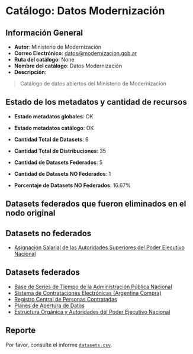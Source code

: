 
# Catálogo: Datos Modernización

## Información General

- **Autor**: Ministerio de Modernización
- **Correo Electrónico**: datos@modernizacion.gob.ar
- **Ruta del catálogo**: None
- **Nombre del catálogo**: Datos Modernización
- **Descripción**:

> Catálogo de datos abiertos del Ministerio de Modernización

## Estado de los metadatos y cantidad de recursos

- **Estado metadatos globales**: OK
- **Estado metadatos catálogo**: OK
- **Cantidad Total de Datasets**: 6
- **Cantidad Total de Distribuciones**: 35

- **Cantidad de Datasets Federados**: 5
- **Cantidad de Datasets NO Federados**: 1
- **Porcentaje de Datasets NO Federados**: 16.67%

## Datasets federados que fueron eliminados en el nodo original



## Datasets no federados

- [Asignación Salarial de las Autoridades Superiores del Poder Ejecutivo Nacional](None)

## Datasets federados

- [Base de Series de Tiempo de la Administración Pública Nacional](http://datos.gob.ar/dataset/base-series-tiempo-administracion-publica-nacional)
- [Sistema de Contrataciones Electrónicas  (Argentina Compra)](https://www.argentinacompra.gov.ar/contrataciones)
- [Registro Central de Personas Contratadas](http://www.sgp.gob.ar/sitio/empleo/regimenes/contratados/listadocontratados/todos_los_contratos_mensuales/index_main_rcpc.html)
- [Planes de Apertura de Datos](https://datosgobar.github.io/pad)
- [Estructura Orgánica y Autoridades del Poder Ejecutivo Nacional](http://mapadelestado.modernizacion.gob.ar)

## Reporte

Por favor, consulte el informe [`datasets.csv`](datasets.csv).
